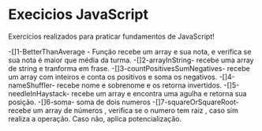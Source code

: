 # Execicios JavaScript
Exercícios realizados para praticar fundamentos de JavaScript! 

-[]1-BetterThanAverage - Função recebe um array e sua nota, e verifica se sua nota é maior que  média da turma.
-[]2-arrayInString- recebe uma array de string e tranforma em frase.
-[]3-countPositivesSumNegatives- recebe um array com inteiros e conta os positivos e soma os negativos.
-[]4-nameShuffler- recebe nome e sobrenome e os retorna invertidos.
-[]5-needleInHaystack- recebe um array e encontra uma agulha e retorna sua posição.
-[]6-soma- soma de dois numeros
-[]7-squareOrSquareRoot- recebe um array de números , verifica se o numero tem raiz , caso sim realiza a operação. Caso não, aplica potencialização.



